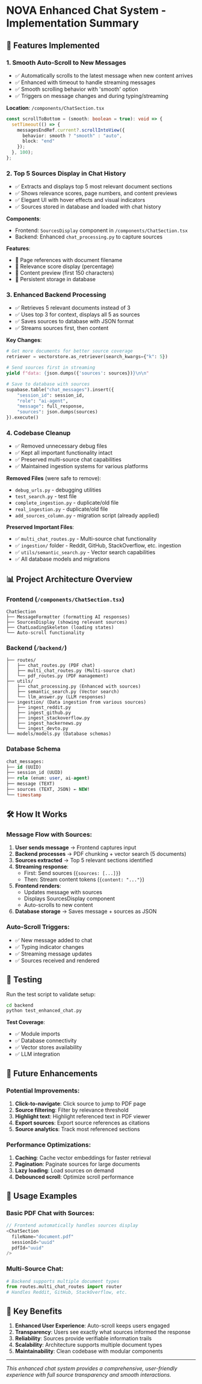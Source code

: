 # NOVA Enhanced Chat System - Implementation Summary

## 🚀 Features Implemented

### 1. **Smooth Auto-Scroll to New Messages**
- ✅ Automatically scrolls to the latest message when new content arrives
- ✅ Enhanced with timeout to handle streaming messages
- ✅ Smooth scrolling behavior with 'smooth' option
- ✅ Triggers on message changes and during typing/streaming

**Location**: `/components/ChatSection.tsx`
```typescript
const scrollToBottom = (smooth: boolean = true): void => {
  setTimeout(() => {
    messagesEndRef.current?.scrollIntoView({ 
      behavior: smooth ? "smooth" : "auto",
      block: "end"
    });
  }, 100);
};
```

### 2. **Top 5 Sources Display in Chat History**
- ✅ Extracts and displays top 5 most relevant document sections
- ✅ Shows relevance scores, page numbers, and content previews
- ✅ Elegant UI with hover effects and visual indicators
- ✅ Sources stored in database and loaded with chat history

**Components**:
- Frontend: `SourcesDisplay` component in `/components/ChatSection.tsx`
- Backend: Enhanced `chat_processing.py` to capture sources

**Features**:
- 📄 Page references with document filename
- 🎯 Relevance score display (percentage)
- 📝 Content preview (first 150 characters)
- 💾 Persistent storage in database

### 3. **Enhanced Backend Processing**
- ✅ Retrieves 5 relevant documents instead of 3
- ✅ Uses top 3 for context, displays all 5 as sources
- ✅ Saves sources to database with JSON format
- ✅ Streams sources first, then content

**Key Changes**:
```python
# Get more documents for better source coverage
retriever = vectorstore.as_retriever(search_kwargs={"k": 5})

# Send sources first in streaming
yield f"data: {json.dumps({'sources': sources})}\n\n"

# Save to database with sources
supabase.table("chat_messages").insert({
    "session_id": session_id,
    "role": "ai-agent", 
    "message": full_response,
    "sources": json.dumps(sources)
}).execute()
```

### 4. **Codebase Cleanup**
- ✅ Removed unnecessary debug files
- ✅ Kept all important functionality intact
- ✅ Preserved multi-source chat capabilities
- ✅ Maintained ingestion systems for various platforms

**Removed Files** (were safe to remove):
- `debug_urls.py` - debugging utilities
- `test_search.py` - test file
- `complete_ingestion.py` - duplicate/old file
- `real_ingestion.py` - duplicate/old file
- `add_sources_column.py` - migration script (already applied)

**Preserved Important Files**:
- ✅ `multi_chat_routes.py` - Multi-source chat functionality
- ✅ `ingestion/` folder - Reddit, GitHub, StackOverflow, etc. ingestion
- ✅ `utils/semantic_search.py` - Vector search capabilities
- ✅ All database models and migrations

## 📊 Project Architecture Overview

### Frontend (`/components/ChatSection.tsx`)
```
ChatSection
├── MessageFormatter (formatting AI responses)
├── SourcesDisplay (showing relevant sources)
├── ChatLoadingSkeleton (loading states)
└── Auto-scroll functionality
```

### Backend (`/backend/`)
```
├── routes/
│   ├── chat_routes.py (PDF chat)
│   ├── multi_chat_routes.py (Multi-source chat)
│   └── pdf_routes.py (PDF management)
├── utils/
│   ├── chat_processing.py (Enhanced with sources)
│   ├── semantic_search.py (Vector search)
│   └── llm_answer.py (LLM responses)
├── ingestion/ (Data ingestion from various sources)
│   ├── ingest_reddit.py
│   ├── ingest_github.py
│   ├── ingest_stackoverflow.py
│   ├── ingest_hackernews.py
│   └── ingest_devto.py
└── models/models.py (Database schemas)
```

### Database Schema
```sql
chat_messages:
├── id (UUID)
├── session_id (UUID)
├── role (enum: user, ai-agent)
├── message (TEXT)
├── sources (TEXT, JSON) ← NEW!
└── timestamp
```

## 🛠️ How It Works

### Message Flow with Sources:
1. **User sends message** → Frontend captures input
2. **Backend processes** → PDF chunking + vector search (5 documents)
3. **Sources extracted** → Top 5 relevant sections identified
4. **Streaming response**:
   - First: Send sources (`{sources: [...]}`)
   - Then: Stream content tokens (`{content: "..."}`)
5. **Frontend renders**:
   - Updates message with sources
   - Displays SourcesDisplay component
   - Auto-scrolls to new content
6. **Database storage** → Saves message + sources as JSON

### Auto-Scroll Triggers:
- ✅ New message added to chat
- ✅ Typing indicator changes
- ✅ Streaming message updates
- ✅ Sources received and rendered

## 🧪 Testing

Run the test script to validate setup:
```bash
cd backend
python test_enhanced_chat.py
```

**Test Coverage**:
- ✅ Module imports
- ✅ Database connectivity
- ✅ Vector stores availability
- ✅ LLM integration

## 🔧 Future Enhancements

### Potential Improvements:
1. **Click-to-navigate**: Click source to jump to PDF page
2. **Source filtering**: Filter by relevance threshold
3. **Highlight text**: Highlight referenced text in PDF viewer
4. **Export sources**: Export source references as citations
5. **Source analytics**: Track most referenced sections

### Performance Optimizations:
1. **Caching**: Cache vector embeddings for faster retrieval
2. **Pagination**: Paginate sources for large documents
3. **Lazy loading**: Load sources on demand
4. **Debounced scroll**: Optimize scroll performance

## 📝 Usage Examples

### Basic PDF Chat with Sources:
```typescript
// Frontend automatically handles sources display
<ChatSection 
  fileName="document.pdf"
  sessionId="uuid"
  pdfId="uuid"
/>
```

### Multi-Source Chat:
```python
# Backend supports multiple document types
from routes.multi_chat_routes import router
# Handles Reddit, GitHub, StackOverflow, etc.
```

## 🎯 Key Benefits

1. **Enhanced User Experience**: Auto-scroll keeps users engaged
2. **Transparency**: Users see exactly what sources informed the response
3. **Reliability**: Sources provide verifiable information trails
4. **Scalability**: Architecture supports multiple document types
5. **Maintainability**: Clean codebase with modular components

---

*This enhanced chat system provides a comprehensive, user-friendly experience with full source transparency and smooth interactions.*
